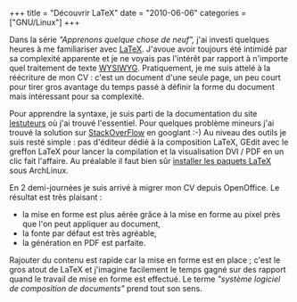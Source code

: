 +++
title = "Découvrir LaTeX"
date = "2010-06-06"
categories = ["GNU/Linux"]
+++


Dans la série *"Apprenons quelque chose de neuf",* j'ai investi quelques heures
à me familiariser avec [LaTeX](http://fr.wikipedia.org/wiki/LaTeX). J'avoue
avoir toujours été intimidé par sa complexité apparente et je ne voyais pas
l'intérêt par rapport à n'importe quel traitement de texte
[WYSIWYG](http://fr.wikipedia.org/wiki/WYSIWYG). Pratiquement, je me suis
attelé à la réécriture de mon CV : c'est un document d'une seule page, un
peu court pour tirer gros avantage du temps passé à définir la forme du
document mais intéressant pour sa complexité.

Pour apprendre la syntaxe, je suis parti de la documentation du site
[lestuteurs](http://www.tuteurs.ens.fr/logiciels/latex/) où j'ai trouvé
l'essentiel. Pour quelques problème mineurs j'ai trouvé la solution sur
[StackOverFlow](http://stackoverflow.com/) en googlant :-) Au niveau des outils
je suis resté simple : pas d'éditeur dédié à la composition LaTeX, GEdit
avec le greffon LaTeX pour lancer la compilation et la visualisation DVI / PDF
en un clic fait l'affaire. Au préalable il faut bien sûr [installer les
paquets LaTeX](http://wiki.archlinux.org/index.php/LaTeX) sous ArchLinux.

En 2 demi-journées je suis arrivé à migrer mon CV depuis OpenOffice. Le
résultat est très plaisant :

*    la mise en forme est plus aérée grâce à la mise en forme au pixel près que
l'on peut appliquer au document,
*    la fonte par défaut est très agréable,
*    la génération en PDF est parfaite.


Rajouter du contenu est rapide car la mise en forme est en place ; c'est le gros
atout de LaTeX et j'imagine facilement le temps gagné sur des rapport quand le
travail de mise en forme est effectué. Le terme *"système logiciel de
composition de documents"* prend tout son sens.